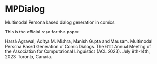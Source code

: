 # MPDialog
Multimodal Persona based dialog generation in comics

This is the official repo for this paper:

Harsh Agrawal, Aditya M. Mishra, Manish Gupta and Mausam. Multimodal Persona Based Generation of Comic Dialogs. The 61st Annual Meeting of the Association for Computational Linguistics (ACL 2023). July 9th-14th, 2023. Toronto, Canada.